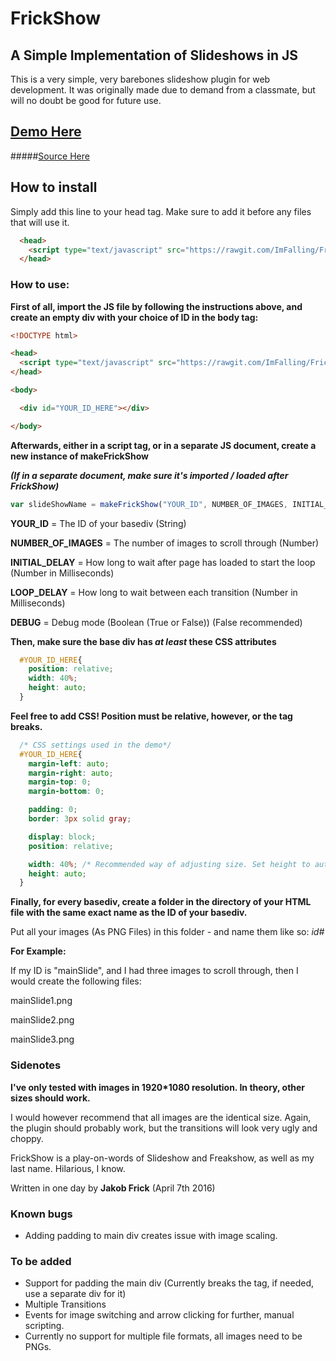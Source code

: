 # FrickShow
## A Simple Implementation of Slideshows in JS

This is a very simple, very barebones slideshow plugin for web development.
It was originally made due to demand from a classmate, but will no doubt be good for future use.

## [Demo Here](http://imfalling.github.io/FrickShow/)
#####[Source Here](https://github.com/ImFalling/FrickShow/tree/gh-pages)

## How to install
Simply add this line to your head tag. Make sure to add it before any files that will use it.

```html
  <head>
    <script type="text/javascript" src="https://rawgit.com/ImFalling/FrickShow/master/frickShow.js"></script>
  </head>
```

### How to use:

**First of all, import the JS file by following the instructions above, and create an empty div with your choice of ID in the body tag:**

```html
<!DOCTYPE html>

<head>
  <script type="text/javascript" src="https://rawgit.com/ImFalling/FrickShow/master/frickShow.js"></script>
</head>

<body>

  <div id="YOUR_ID_HERE"></div>

</body>
```

**Afterwards, either in a script tag, or in a separate JS document, create a new instance of makeFrickShow**

***(If in a separate document, make sure it's imported / loaded after FrickShow)***

```javascript
var slideShowName = makeFrickShow("YOUR_ID", NUMBER_OF_IMAGES, INITIAL_DELAY[ms], LOOP_DELAY[ms], DEBUG[t/f])
```

**YOUR_ID** = The ID of your basediv (String)

**NUMBER_OF_IMAGES** = The number of images to scroll through (Number)

**INITIAL_DELAY** = How long to wait after page has loaded to start the loop (Number in Milliseconds)

**LOOP_DELAY** = How long to wait between each transition (Number in Milliseconds)

**DEBUG** = Debug mode (Boolean (True or False)) (False recommended)

**Then, make sure the base div has *at least* these CSS attributes**
```css
  #YOUR_ID_HERE{
    position: relative;
    width: 40%;
    height: auto;
  }
```

**Feel free to add CSS! Position must be relative, however, or the tag breaks.**

```css
  /* CSS settings used in the demo*/
  #YOUR_ID_HERE{
    margin-left: auto;
    margin-right: auto;
    margin-top: 0;
    margin-bottom: 0;

    padding: 0;
    border: 3px solid gray;

    display: block;
    position: relative;

    width: 40%; /* Recommended way of adjusting size. Set height to auto, and solely change the width */
    height: auto;
  }

```

**Finally, for every basediv, create a folder in the directory of your HTML file with the same exact name as the ID of your basediv.**

Put all your images (As PNG Files) in this folder - and name them like so:
*id#*

**For Example:**

If my ID is "mainSlide", and I had three images to scroll through, then I would create the following files:

mainSlide1.png

mainSlide2.png

mainSlide3.png


### Sidenotes

**I've only tested with images in 1920*1080 resolution. In theory, other sizes should work.**

I would however recommend that all images are the identical size. Again, the plugin should probably work,
but the transitions will look very ugly and choppy.

FrickShow is a play-on-words of Slideshow and Freakshow, as well as my last name. Hilarious, I know.

Written in one day by **Jakob Frick** (April 7th 2016)

### Known bugs
+ Adding padding to main div creates issue with image scaling.

### To be added

+ Support for padding the main div (Currently breaks the tag, if needed, use a separate div for it)
+ Multiple Transitions
+ Events for image switching and arrow clicking for further, manual scripting.
+ Currently no support for multiple file formats, all images need to be PNGs. 
